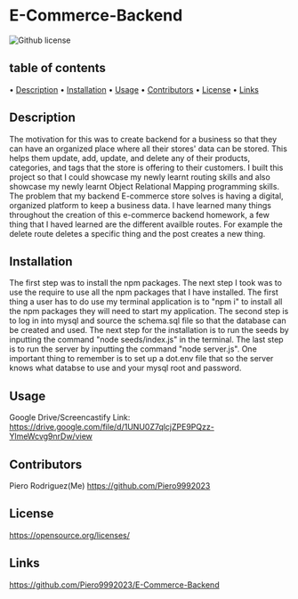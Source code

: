 # E-Commerce-Backend

![Github license](https://img.shields.io/badge/license--blue.svg)
  ## table of contents
  • [Description](#description)
  • [Installation](#installation)
  • [Usage](#usage)
  • [Contributors](#contributors)
  • [License](#license)
  • [Links](#links)
  ## Description
  The motivation for this was to create backend for a business so that they can have an organized place where all their stores' data can be stored. This helps them update, add, update, and delete any of their products, categories, and tags that the store is offering to their customers. I built this project so that I could showcase my newly learnt routing skills and also showcase my newly learnt Object Relational Mapping programming skills. The problem that my backend E-commerce store solves is having a digital, organized  platform to keep a business data. I have learned many things throughout the creation of this e-commerce backend homework, a few thing that I haved learned are the different availble routes. For example the delete route deletes a specific thing and the post creates a new thing. 
  ## Installation
  The first step was to install the npm packages. The next step I took was to use the require to use all the npm packages that I have installed. The first thing a user has to do use my terminal application is to "npm i" to install all the npm packages they will need to start my application. The second step is to log in into mysql and source the schema.sql file so that the database can be created and used. The next step for the installation is to run the seeds by inputting the command "node seeds/index.js" in the terminal. The last step is to run the server by inputting the command "node server.js". One important thing to remember is to set up a dot.env file that so the server knows what databse to use and your mysql root and password. 
  ## Usage
  Google Drive/Screencastify Link: https://drive.google.com/file/d/1UNU0Z7qlcjZPE9PQzz-YlmeWcvg9nrDw/view
  ## Contributors
  Piero Rodriguez(Me) https://github.com/Piero9992023 
  ## License
  
  https://opensource.org/licenses/
  ## Links
  https://github.com/Piero9992023/E-Commerce-Backend  